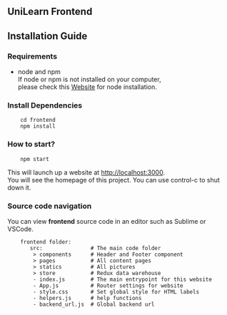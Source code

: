 ## UniLearn Frontend
   

## Installation Guide


### Requirements
- node and npm   
If node or npm is not installed on your computer,   
please check this [Website](https://nodejs.org/en/) for node installation.

### Install Dependencies
```
    cd frontend
    npm install
```

### How to start?
```
    npm start
```
This will launch up a website at [http://localhost:3000](http://localhost:3000).   
You will see the homepage of this project. You can use control-c to shut down it.


### Source code navigation
You can view **frontend** source code in an editor such as Sublime or VSCode.
```
	frontend folder:
	   src:               # The main code folder
	    > components      # Header and Footer component
	    > pages           # All content pages
	    > statics         # All pictures
	    > store           # Redux data warehouse
	    - index.js        # The main entrypoint for this website
	    - App.js          # Router settings for website
	    - style.css       # Set global style for HTML labels
	    - helpers.js      # help functions
	    - backend_url.js  # Global backend url
```


